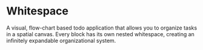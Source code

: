 # Whitespace
A visual, flow-chart based todo application that allows you to organize tasks in a spatial canvas. Every block has its own nested whitespace, creating an infinitely expandable organizational system.
